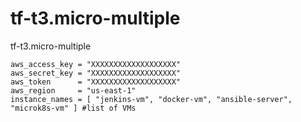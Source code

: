 # tf-t3.micro-multiple

tf-t3.micro-multiple

```
aws_access_key = "XXXXXXXXXXXXXXXXXXX"
aws_secret_key = "XXXXXXXXXXXXXXXXXXX"
aws_token      = "XXXXXXXXXXXXXXXXXXX"
aws_region     = "us-east-1"
instance_names = [ "jenkins-vm", "docker-vm", "ansible-server", "microk8s-vm" ] #list of VMs
```

